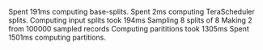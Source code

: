Spent 191ms computing base-splits.
Spent 2ms computing TeraScheduler splits.
Computing input splits took 194ms
Sampling 8 splits of 8
Making 2 from 100000 sampled records
Computing parititions took 1305ms
Spent 1501ms computing partitions.

